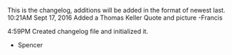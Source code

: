 This is the changelog, additions will be added in the  format of newest last.
10:21AM Sept 17, 2016
Added a Thomas Keller Quote and picture
-Francis

4:59PM
Created changelog file and initialized it.
- Spencer